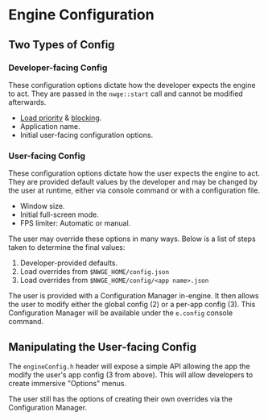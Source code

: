 # Engine Configuration

## Two Types of Config

### Developer-facing Config

These configuration options dictate how the developer expects the engine to act.
They are passed in the `nwge::start` call and cannot be modified afterwards.

* [Load priority][load-priority] & [blocking][load-blocking].
* Application name.
* Initial user-facing configuration options.

### User-facing Config

These configuration options dictate how the user expects the engine to act. They
are provided default values by the developer and may be changed by the user at
runtime, either via console command or with a configuration file.

* Window size.
* Initial full-screen mode.
* FPS limiter: Automatic or manual.

The user may override these options in many ways. Below is a list of steps taken
to determine the final values:

1. Developer-provided defaults.
2. Load overrides from `$NWGE_HOME/config.json`
3. Load overrides from `$NWGE_HOME/config/<app name>.json`

The user is provided with a Configuration Manager in-engine. It then allows the
user to modify either the global config (2) or a per-app config (3). This
Configuration Manager will be available under the `e.config` console command.

## Manipulating the User-facing Config

The `engineConfig.h` header will expose a simple API allowing the app the modify
the user's app config (3 from above). This will allow developers to create
immersive "Options" menus.

The user still has the options of creating their own overrides via the
Configuration Manager.

[load-priority]: DATA.MD#load-priority
[load-blocking]: DATA.MD#blocking-loads
